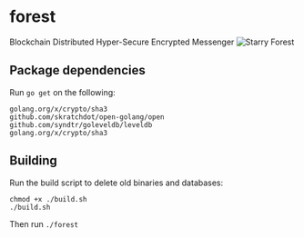 # forest
Blockchain Distributed Hyper-Secure Encrypted Messenger
![Starry Forest](http://www.kavlifoundation.org/sites/default/files/Milky%20Way.jpg)

## Package dependencies
Run `go get` on the following:
```
golang.org/x/crypto/sha3
github.com/skratchdot/open-golang/open
github.com/syndtr/goleveldb/leveldb
golang.org/x/crypto/sha3
```

## Building
Run the build script to delete old binaries and databases:
```
chmod +x ./build.sh
./build.sh
```

Then run
`./forest`
